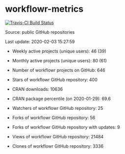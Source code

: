 
<!-- README.md is generated from README.Rmd. Please edit that file -->
workflowr-metrics
=================

[![Travis-CI Build Status](https://travis-ci.org/workflowr/workflowr-metrics.svg?branch=master)](https://travis-ci.org/workflowr/workflowr-metrics)

Source: public GitHub repositories

Last update: 2020-02-03 15:27:59

-   Weekly active projects (unique users): 46 (39)

-   Monthly active projects (unique users): 80 (61)

-   Number of workflowr projects on GitHub: 646

-   Stars of workflowr GitHub repository: 400

-   CRAN downloads: 10636

-   CRAN package percentile (on 2020-01-29): 69.6

-   Watchers of workflowr GitHub repository: 25

-   Forks of workflowr GitHub repository: 56

-   Forks of workflowr GitHub repository with updates: 9

-   Views of workflowr GitHub repository: 21484

-   Clones of workflowr GitHub repository: 3336

